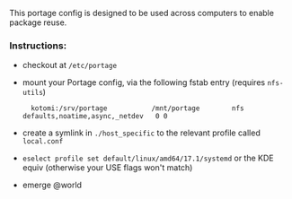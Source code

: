 This portage config is designed to be used across computers to enable package reuse.

### Instructions:
* checkout at `/etc/portage`
* mount your Portage config, via the following fstab entry (requires `nfs-utils`)

        kotomi:/srv/portage           /mnt/portage        nfs     defaults,noatime,async,_netdev   0 0

* create a symlink in `./host_specific` to the relevant profile called `local.conf`
* `eselect profile set default/linux/amd64/17.1/systemd` or the KDE equiv (otherwise your USE flags won't match)
* emerge @world

